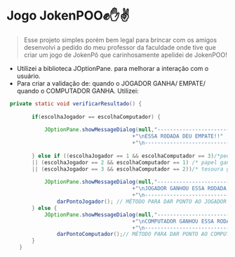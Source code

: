 <h1>Jogo JokenPOO✊✋✌</h1>

> Esse projeto simples porém bem legal para brincar com os amigos desenvolvi a pedido do meu professor da faculdade onde tive que criar um jogo de JokenPô que carinhosamente apelidei de JokenPOO!

+ Utilizei a biblioteca JOptionPane. para melhorar a interação com o usuário.
+ Para criar a validação de: quando o JOGADOR GANHA/ EMPATE/ quando o COMPUTADOR GANHA. Utilizei:

~~~Java
 private static void verificarResultado() {
		
		if(escolhaJogador == escolhaComputador) {
			
			JOptionPane.showMessageDialog(null,"-----------------------------------------"
										+"\nESSA RODADA DEU EMPATE!!"
										+"\n-----------------------------------------");     //1 - Pedra 2 - Papel 3 - Tesoura
			
		} else if ((escolhaJogador == 1 && escolhaComputador == 3)/*pedra ganha tesoura*/
		|| (escolhaJogador == 2 && escolhaComputador == 1) /* papel ganha pedra*/
		|| (escolhaJogador == 3 && escolhaComputador == 2))/* tesoura ganha papel*/{
			
			JOptionPane.showMessageDialog(null,"---------------------------------------------------"
										+"\nJOGADOR GANHOU ESSA RODADA!"
										+"\n---------------------------------------------------");
				darPontoJogador(); // MÉTODO PARA DAR PONTO AO JOGADOR
		} else {
			JOptionPane.showMessageDialog(null,"-----------------------------------------"
										+"\nCOMPUTADOR GANHOU ESSA RODADA!"
										+"\n-----------------------------------------");
				darPontoComputador();// MÉTODO PARA DAR PONTO AO COMPUTADOR
		}
	}
  
